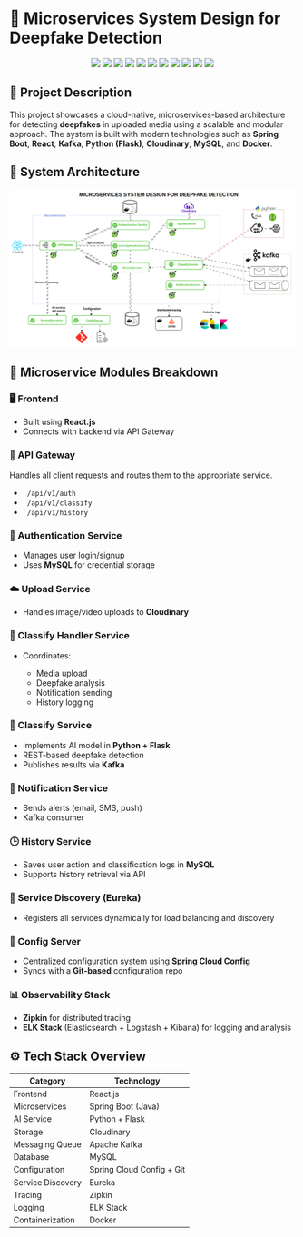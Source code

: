 # 🧠 Microservices System Design for Deepfake Detection

<p align="center">
  <img src="https://img.shields.io/badge/17-green?style=flat&logo=java&label=Java" />
  <img src="https://img.shields.io/badge/3.9.9-green?style=flat&logo=apachemaven&logoColor=green&label=Maven" />
  <img src="https://img.shields.io/badge/3.5.3-green?style=flat&logo=springboot&label=SpringBoot" />
  <img src="https://img.shields.io/badge/2025.0.0-green?style=flat&logo=spring&label=Spring%20Cloud" />
  <img src="https://img.shields.io/badge/3.12-green?style=flat&logo=python&logoColor=%233776AB&label=Python" />
  <img src="https://img.shields.io/badge/3.1.1-green?style=flat&logo=flask&logoColor=%233BABC3&label=Flask" />
  <img src="https://img.shields.io/badge/3.1.0-green?style=flat&logo=openapiinitiative&logoColor=%236BA539&label=OpenAPI&color=%236BA539" />
  <img src="https://img.shields.io/badge/v1.1-green?style=flat&logo=cloudinary&logoColor=%233448C5&label=Cloudinary" />
  <img src="https://img.shields.io/badge/v1.1-green?style=flat&logo=apachekafka&logoColor=%23231F20&label=Kafka" />
  <img src="https://img.shields.io/badge/8-green?style=flat&logo=mysql&logoColor=%234479A1&label=MySQL" />
  <img src="https://img.shields.io/badge/27.5.1-green?style=flat&logo=docker&logoColor=%232496ED&label=Docker" />
</p>


## 📌 Project Description

This project showcases a cloud-native, microservices-based architecture for detecting **deepfakes** in uploaded media using a scalable and modular approach. The system is built with modern technologies such as **Spring Boot**, **React**, **Kafka**, **Python (Flask)**, **Cloudinary**, **MySQL**, and **Docker**.


## 📸 System Architecture
  <img src="./diagrams/system-design-capstone.gif" alt="System Design Diagram" />


## 🧱 Microservice Modules Breakdown

### 🖥️ Frontend

* Built using **React.js**
* Connects with backend via API Gateway



### 🧭 API Gateway

Handles all client requests and routes them to the appropriate service.


* ` /api/v1/auth`
* ` /api/v1/classify`
* ` /api/v1/history`



### 🔐 Authentication Service

* Manages user login/signup
* Uses **MySQL** for credential storage



### ☁️ Upload Service

* Handles image/video uploads to **Cloudinary**



### 🧪 Classify Handler Service

* Coordinates:

  * Media upload
  * Deepfake analysis
  * Notification sending
  * History logging



### 🧠 Classify Service

* Implements AI model in **Python + Flask**
* REST-based deepfake detection
* Publishes results via **Kafka**



### 🔔 Notification Service

* Sends alerts (email, SMS, push)
* Kafka consumer



### 🕒 History Service

* Saves user action and classification logs in **MySQL**
* Supports history retrieval via API



### 🧭 Service Discovery (Eureka)

* Registers all services dynamically for load balancing and discovery



### 🧾 Config Server

* Centralized configuration system using **Spring Cloud Config**
* Syncs with a **Git-based** configuration repo



### 📊 Observability Stack

* **Zipkin** for distributed tracing
* **ELK Stack** (Elasticsearch + Logstash + Kibana) for logging and analysis



## ⚙️ Tech Stack Overview

| Category          | Technology                |
| ----------------- | ------------------------- |
| Frontend          | React.js                  |
| Microservices     | Spring Boot (Java)        |
| AI Service        | Python + Flask            |
| Storage           | Cloudinary                |
| Messaging Queue   | Apache Kafka              |
| Database          | MySQL                     |
| Configuration     | Spring Cloud Config + Git |
| Service Discovery | Eureka                    |
| Tracing           | Zipkin                    |
| Logging           | ELK Stack                 |
| Containerization  | Docker                    |
